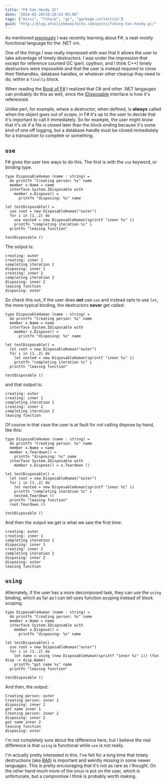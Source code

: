 ```yaml
---
title: "F# has Handy GC"
date: "2014-03-20T18:28:53-05:00"
tags: ["mitsi", "fsharp", "gc", "garbage-collection"]
guid: "http://blog.afoolishmanifesto.com/posts/fsharp-has-handy-gc/"
---
```

As mentioned [previously](/posts/fsharp-has-weird-oo) I was recently learning
about F#, a neat mostly functional language for the .NET vm.

One of the things I was really impressed with was that it allows the user
to take advantage of timely destructors.  I was under the impression that
except for reference counted GC (perl, cpython, and I think C++) timely
destructors were impossible and that the user is instead required to close
their filehandles, database handles, or whatever other cleanup they need to
do, within a `finally` block.

When reading the [Book of F#](https://www.nostarch.com/fsharp) I realized that
C# and other .NET langauges can probably do this as well, since the
[IDisposable](http://msdn.microsoft.com/en-us/library/system.idisposable%28v=vs.110%29.aspx)
interface is how it's referenced.

Unlike perl, for example, where a destructor, when defined, is **always**
called when the object goes out of scope, in F# it's up to the user to decide
that it's important to call it immediately.  So for example, the user might
know that it's ok if a file is closed later than the block ending because
it's some kind of one off logging, but a database handle must be closed
immediately for a transaction to complete or something.

## `use`

F# gives the user two ways to do this.  The first is with the `use` keyword, or
binding type.

    type DisposableHuman (name : string) =
      do printfn "Creating person: %s" name
      member x.Name = name
      interface System.IDisposable with
        member x.Dispose() =
          printfn "disposing: %s" name

    let testDisposable() =
      use root = new DisposableHuman("outer")
      for i in [1..2] do
        use nested = new DisposableHuman(sprintf "inner %i" i)
        printfn "completing iteration %i" i
      printfn "leaving function"

    testDisposable ()

The output is:

    creating: outer
    creating: inner 1
    completing iteration 1
    disposing: inner 1
    creating: inner 2
    completing iteration 2
    disposing: inner 2
    leaving function
    disposing: outer

So check this out, if the user does **not** use `use` and instead opts to use
`let`, the more typical binding, the destructors **never** get called:

    type DisposableHuman (name : string) =
      do printfn "Creating person: %s" name
      member x.Name = name
      interface System.IDisposable with
        member x.Dispose() =
          printfn "disposing: %s" name

    let testDisposable() =
      let root = new DisposableHuman("outer")
      for i in [1..2] do
        let nested = new DisposableHuman(sprintf "inner %i" i)
        printfn "completing iteration %i" i
      printfn "leaving function"

    testDisposable ()

and that output is:

    creating: outer
    creating: inner 1
    completing iteration 1
    creating: inner 2
    completing iteration 2
    leaving function

Of course in that case the user is at fault for not calling dispose by hand,
like this:

    type DisposableHuman (name : string) =
      do printfn "Creating person: %s" name
      member x.Name = name
      member x.Teardown() =
        printfn "disposing: %s" name
      interface System.IDisposable with
        member x.Dispose() = x.Teardown ()

    let testDisposable() =
      let root = new DisposableHuman("outer")
      for i in [1..2] do
        let nested = new DisposableHuman(sprintf "inner %i" i)
        printfn "completing iteration %i" i
        nested.Teardown ()
      printfn "leaving function"
      root.Teardown ()

    testDisposable ()

And then the output we get is what we saw the first time:

    creating: outer
    creating: inner 1
    completing iteration 1
    disposing: inner 1
    creating: inner 2
    completing iteration 2
    disposing: inner 2
    disposing: outer
    leaving function

## `using`

Alternately, if the user has a more decomposed task, they can use the
`using` binding, which as far as I can tell uses function scoping instead
of block scoping.

    type DisposableHuman (name : string) =
      do printfn "Creating person: %s" name
      member x.Name = name
      interface System.IDisposable with
        member x.Dispose() =
          printfn "disposing: %s" name

    let testDisposable() =
      use root = new DisposableHuman("outer")
      for i in [1..2] do
        let name = using (new DisposableHuman(sprintf "inner %i" i)) (fun disp -> disp.Name)
        printfn "got name %s" name
      printfn "leaving function"

    testDisposable ()

And then, the output:

    Creating person: outer
    Creating person: inner 1
    disposing: inner 1
    got name inner 1
    Creating person: inner 2
    disposing: inner 2
    got name inner 2
    leaving function
    disposing: outer

I'm not completely sure about the difference here, but I believe the real
difference is that `using` is functional while `use` is not really.

I'm actually pretty interested in this.  I've felt for a long time that timely
destructions (aka [RAII](https://en.wikipedia.org/wiki/RAII)) is important
and weirdly missing in some newer languages.  This is pretty encouraging that
it's not as rare as I thought.  On the other hand much more of the onus is
put on the user, which is unfortunate, but a compromise I think is probably
worth making.
